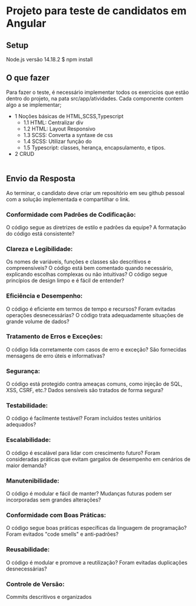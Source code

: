 # Projeto para teste de candidatos em Angular

## Setup

Node.js versão 14.18.2
$ npm install

## O que fazer 

Para fazer o teste, é necessário implementar todos os exercicios que estão dentro do projeto, 
na pata src/app/atividades. Cada componente contem algo a se implementar;

* 1  Noções básicas de HTML,SCSS,Typescript <br>
  * 1.1 HTML: Centralizar div <br>
  * 1.2 HTML: Layout Responsivo <br>
  * 1.3 SCSS: Converta a syntaxe de css <br>
  * 1.4 SCSS: Utilizar função do <br>
  * 1.5 Typescript: classes, herança, encapsulamento, e tipos. <br>
* 2 CRUD <br><br>


## Envio da Resposta
Ao terminar, o candidato deve criar um repositório em seu github pessoal com a solução implementada e compartilhar o link.

### Conformidade com Padrões de Codificação:
  O código segue as diretrizes de estilo e padrões da equipe?
  A formatação do código está consistente?
### Clareza e Legibilidade:
  Os nomes de variáveis, funções e classes são descritivos e compreensíveis?
  O código está bem comentado quando necessário, explicando escolhas complexas ou não intuitivas?
  O código segue princípios de design limpo e é fácil de entender?
### Eficiência e Desempenho:
  O código é eficiente em termos de tempo e recursos?
  Foram evitadas operações desnecessárias?
  O código trata adequadamente situações de grande volume de dados?
### Tratamento de Erros e Exceções:
  O código lida corretamente com casos de erro e exceção?
  São fornecidas mensagens de erro úteis e informativas?
### Segurança:
  O código está protegido contra ameaças comuns, como injeção de SQL, XSS, CSRF, etc.?
  Dados sensíveis são tratados de forma segura?
### Testabilidade:
  O código é facilmente testável?
  Foram incluídos testes unitários adequados?
### Escalabilidade:
  O código é escalável para lidar com crescimento futuro?
  Foram consideradas práticas que evitam gargalos de desempenho em cenários de maior demanda?
### Manutenibilidade:
  O código é modular e fácil de manter?
  Mudanças futuras podem ser incorporadas sem grandes alterações?
### Conformidade com Boas Práticas:
  O código segue boas práticas específicas da linguagem de programação?
  Foram evitados "code smells" e anti-padrões?
### Reusabilidade:
  O código é modular e promove a reutilização?
  Foram evitadas duplicações desnecessárias?
### Controle de Versão:
  Commits descritivos e organizados


